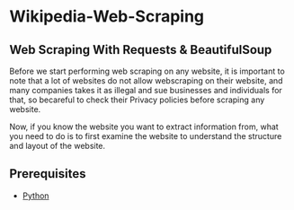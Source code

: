 # Wikipedia-Web-Scraping
## **Web Scraping With Requests & BeautifulSoup**

Before we start performing web scraping on any website, it is important to note that a lot of websites do not allow webscraping on their website, and many companies takes it as illegal and sue businesses and individuals for that, so becareful to check their Privacy policies before scraping any website.

Now, if you know the website you want to extract information from, what you need to do is to first examine the website to understand the structure and layout of the website.

## **Prerequisites**
 - [Python](https://www.python.org/downloads/)
